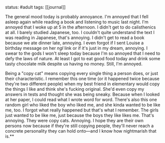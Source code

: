 status: #adult 
tags: [[journal]]

The general mood today is probably annoyance. I'm annoyed that I fell asleep again while reading a book and listening to music last night. I'm annoyed that I woke up at 5 in the afternoon. I didn't get to do calisthenics at all. I barely studied Japanese, too. I couldn't quite understand the text I was reading in Japanese, that's annoying. I didn't get to read a book because we ate dinner late, annoying. I even forgot if I sent Louise a birthday message on her *ngl* link or if it's just in my dream, annoying. I swear to the gods I won't sleep today because I'm so annoyed that I need to defy the laws of nature. At least I got to eat good food today and drink some tasty chocolate milk despite us having no money. Still, I'm annoyed. 

Being a "copy cat" means copying every single thing a person does, or just their characteristic. I remember this one time (or it happened twice because they're two different people) when my best friend in elementary would copy the things I like and think she's fucking original. She'd even copy my answers in tests and thought she was being sneaky. Because when I looked at her paper, I could read what I wrote word for word. There's also this one random girl who liked the boy who liked me, and she kinda wanted to be like me, too. I forgot what really happened but that's what I remember. The girls just wanted to be like me, just because the boys they like likes me. That's annoying. They were copy cats. Annoying. I hope they are their own persons now because if they're still copying people, they'll never reach a concrete personality they can hold onto—and I know how nightmarish that is.**